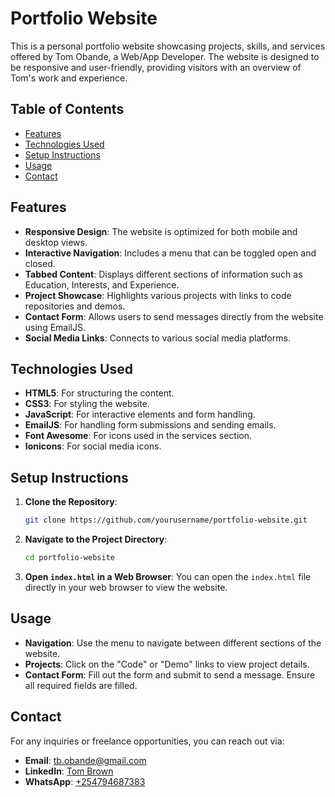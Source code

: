 # Portfolio Website

This is a personal portfolio website showcasing projects, skills, and services offered by Tom Obande, a Web/App Developer. The website is designed to be responsive and user-friendly, providing visitors with an overview of Tom's work and experience.

## Table of Contents

- [Features](#features)
- [Technologies Used](#technologies-used)
- [Setup Instructions](#setup-instructions)
- [Usage](#usage)
- [Contact](#contact)


## Features

- **Responsive Design**: The website is optimized for both mobile and desktop views.
- **Interactive Navigation**: Includes a menu that can be toggled open and closed.
- **Tabbed Content**: Displays different sections of information such as Education, Interests, and Experience.
- **Project Showcase**: Highlights various projects with links to code repositories and demos.
- **Contact Form**: Allows users to send messages directly from the website using EmailJS.
- **Social Media Links**: Connects to various social media platforms.

## Technologies Used

- **HTML5**: For structuring the content.
- **CSS3**: For styling the website.
- **JavaScript**: For interactive elements and form handling.
- **EmailJS**: For handling form submissions and sending emails.
- **Font Awesome**: For icons used in the services section.
- **Ionicons**: For social media icons.

## Setup Instructions

1. **Clone the Repository**:

   ```bash
   git clone https://github.com/yourusername/portfolio-website.git
   ```

2. **Navigate to the Project Directory**:

   ```bash
   cd portfolio-website
   ```

3. **Open `index.html` in a Web Browser**:
   You can open the `index.html` file directly in your web browser to view the website.

## Usage

- **Navigation**: Use the menu to navigate between different sections of the website.
- **Projects**: Click on the "Code" or "Demo" links to view project details.
- **Contact Form**: Fill out the form and submit to send a message. Ensure all required fields are filled.

## Contact

For any inquiries or freelance opportunities, you can reach out via:

- **Email**: [tb.obande@gmail.com](mailto:tb.obande@gmail.com)
- **LinkedIn**: [Tom Brown](https://www.linkedin.com/in/tom-brown-13811a1a8)
- **WhatsApp**: [+254794687383](https://wa.me/254794687383)

